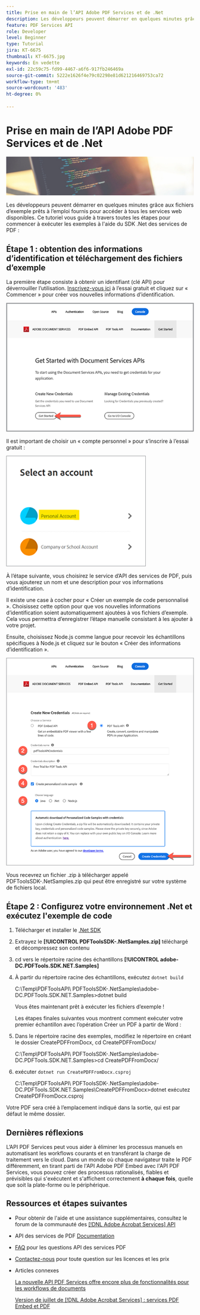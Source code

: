 ```yaml
---
title: Prise en main de l’API Adobe PDF Services et de .Net
description: Les développeurs peuvent démarrer en quelques minutes grâce aux fichiers d’exemple prêts à l’emploi fournis pour accéder à tous les services web disponibles
feature: PDF Services API
role: Developer
level: Beginner
type: Tutorial
jira: KT-6675
thumbnail: KT-6675.jpg
keywords: En vedette
exl-id: 22c59c75-fd99-4467-a6f6-917fb246469a
source-git-commit: 5222e1626f4e79c02298e81d621216469753ca72
workflow-type: tm+mt
source-wordcount: '483'
ht-degree: 0%

---
```


# Prise en main de l’API Adobe PDF Services et de .Net

![Créer une image PDF principale](assets/GettingStartedJava_hero.jpg)

Les développeurs peuvent démarrer en quelques minutes grâce aux fichiers d’exemple prêts à l’emploi fournis pour accéder à tous les services web disponibles. Ce tutoriel vous guide à travers toutes les étapes pour commencer à exécuter les exemples à l&#39;aide du SDK .Net des services de PDF :

## Étape 1 : obtention des informations d’identification et téléchargement des fichiers d’exemple

La première étape consiste à obtenir un identifiant (clé API) pour déverrouiller l’utilisation. [Inscrivez-vous ici](https://www.adobe.io/apis/documentcloud/dcsdk/gettingstarted.html) à l’essai gratuit et cliquez sur « Commencer » pour créer vos nouvelles informations d’identification.

![Etape 1 :](assets/GettingStartedJava_step1.png)

Il est important de choisir un « compte personnel » pour s’inscrire à l’essai gratuit :

![Personnel](assets/GettingStartedJava_personal.png)

À l’étape suivante, vous choisirez le service d’API des services de PDF, puis vous ajouterez un nom et une description pour vos informations d’identification.

Il existe une case à cocher pour « Créer un exemple de code personnalisé ». Choisissez cette option pour que vos nouvelles informations d’identification soient automatiquement ajoutées à vos fichiers d’exemple. Cela vous permettra d’enregistrer l’étape manuelle consistant à les ajouter à votre projet.

Ensuite, choisissez Node.js comme langue pour recevoir les échantillons spécifiques à Node.js et cliquez sur le bouton « Créer des informations d’identification ».

![Informations d&#39;identification](assets/GettingStartedJava_credentials.png)

Vous recevrez un fichier .zip à télécharger appelé PDFToolsSDK-.NetSamples.zip qui peut être enregistré sur votre système de fichiers local.

## Étape 2 : Configurez votre environnement .Net et exécutez l&#39;exemple de code

1. Télécharger et installer le [.Net SDK](https://dotnet.microsoft.com/learn/dotnet/hello-world-tutorial/install)
1. Extrayez le **[!UICONTROL PDFToolsSDK-.NetSamples.zip]** téléchargé et décompressez son contenu
1. cd vers le répertoire racine des échantillons **[!UICONTROL adobe-DC.PDFTools.SDK.NET.Samples]**
1. À partir du répertoire racine des échantillons, exécutez `dotnet build`

   C:\Temp\PDFToolsAPI\ PDFToolsSDK-.NetSamples\adobe-DC.PDFTools.SDK.NET.Samples>dotnet build

   Vous êtes maintenant prêt à exécuter les fichiers d’exemple !

   Les étapes finales suivantes vous montrent comment exécuter votre premier échantillon avec l’opération Créer un PDF à partir de Word :

1. Dans le répertoire racine des exemples, modifiez le répertoire en créant le dossier CreatePDFFromDocx, cd CreatePDFFromDocx/

   C:\Temp\PDFToolsAPI\ PDFToolsSDK-.NetSamples\adobe-DC.PDFTools.SDK.NET.Samples>cd CreatePDFFromDocx/

1. exécuter `dotnet run CreatePDFFromDocx.csproj`

   C:\Temp\PDFToolsAPI\ PDFToolsSDK-.NetSamples\adobe-DC.PDFTools.SDK.NET.Samples\CreatePDFFromDocx>dotnet exécutez CreatePDFFromDocx.csproj

Votre PDF sera créé à l’emplacement indiqué dans la sortie, qui est par défaut le même dossier.

## Dernières réflexions

L’API PDF Services peut vous aider à éliminer les processus manuels en automatisant les workflows courants et en transférant la charge de traitement vers le cloud. Dans un monde où chaque navigateur traite le PDF différemment, en tirant parti de l&#39;API Adobe PDF Embed avec l&#39;API PDF Services, vous pouvez créer des processus rationalisés, fiables et prévisibles qui s&#39;exécutent et s&#39;affichent correctement **à chaque fois**, quelle que soit la plate-forme ou le périphérique.

## Ressources et étapes suivantes

* Pour obtenir de l&#39;aide et une assistance supplémentaires, consultez le forum de la communauté des [[!DNL Adobe Acrobat Services] API](https://community.adobe.com/t5/document-cloud-sdk/bd-p/Document-Cloud-SDK?page=1&amp;sort=latest_replies&amp;filter=all)

* API des services de PDF [Documentation](https://www.adobe.com/go/pdftoolsapi_doc)

* [FAQ](https://community.adobe.com/t5/document-cloud-sdk/faq-for-document-services-pdf-tools-api/m-p/10726197) pour les questions API des services PDF

* [Contactez-nous](https://www.adobe.com/go/pdftoolsapi_requestform) pour toute question sur les licences et les prix

* Articles connexes

  [La nouvelle API PDF Services offre encore plus de fonctionnalités pour les workflows de documents](https://community.adobe.com/t5/document-services-apis/new-pdf-tools-api-brings-more-capabilities-for-document-services/m-p/11294170)

  [Version de juillet de [!DNL Adobe Acrobat Services] : services PDF Embed et PDF](https://medium.com/adobetech/july-release-of-adobe-document-services-pdf-embed-and-pdf-tools-17211bf7776d)
